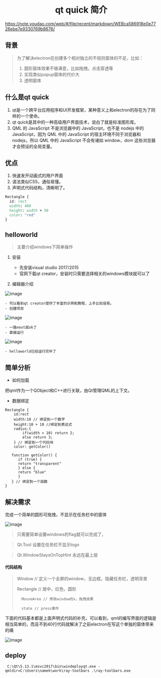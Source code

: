# <center>qt quick 简介</center>

https://note.youdao.com/web/#/file/recent/markdown/WEBca586918e0e7726ebe7e9330769b8676/

## 背景
> 为了解决electron在创建多个相对独立的不规则窗体的不足，比如： 
> 1. 圆形窗体效果不够满意，比如拖拽，点击穿透等
> 2. 实现类似popup窗体的代价大
> 3. 透明窗体

## 什么是qt quick

1. qt是一个跨平台应用程序和UI开发框架，某种意义上和electron的存在为了同样的一个使命。
2. qt quick是其中的一种高级用户界面技术，说白了就是标准图形库。
3. QML 的 JavaScript 不是浏览器中的 JavaScript，也不是 nodejs 中的 JavaScript，因为 QML 中的 JavaScript 的宿主环境不同于浏览器和 nodejs，所以 QML 中的 JavaScript 不会有诸如 window，dom 这些浏览器才会预设的全局变量。

## 优点

1. 快速发开动画式的用户界面
2. 语法类似CSS，通俗易懂。
3. 声明式代码结构，清晰明了。
~~~css
Rectangle {
  id: rect
  width: 400
  height: width + 50
  color: "red"
}
~~~

## helloworld
>  主要介绍windows下简单操作

1. 安装
   
   - 先安装visual studio 2017/2015
   - 官网下载qt creator，安装时只需要选择相关的windows模块就可以了
2. 编辑器介绍  

![image](https://note.youdao.com/yws/res/1159/WEBRESOURCEf8684025865dd4ffe8d41e58aa9741b8)

    - 可以看到qt creator提供了丰富的示例和教程，上手比较容易。
    - 创建项目
    
![image](https://note.youdao.com/yws/res/1165/WEBRESOURCE0b54a60306dda89b9a62458ddf63348e)

    - 一路next就ok了
    - 直接运行
![image](https://note.youdao.com/yws/res/1172/WEBRESOURCE79cd89b2f95d92324bbde88c550d1a91)

    - helloworld已经运行完毕了


## 简单分析

- 如何加载 

把qml作为一个QObject和C++进行关联，由Qt管理QML的上下文。


- 数据绑定


```
Rectangle {
    id:rect
    width:10 // 绑定到一个数字
    height:10 + 10 //绑定到表达式
    radius:{
        if(width > 10) return 2;
        else return 3;
    } // 绑定到一个代码块
    color: getColor()

   function getColor() {
      if (true) {
      return "transparent"
      } else {
      return "blue"
      }
   } // 绑定到一个函数
}
```

## 解决需求
完成一个简单的圆形可拖拽，不显示在任务栏中的窗体 

![image](https://note.youdao.com/yws/res/1192/WEBRESOURCEb596f3084a6cc7b8c8e93585f9763254)
> 只需要简单设置windows的flag就可以完成了，

> Qt.Tool 设置在任务栏不显示logo

> Qt.WindowStaysOnTopHint 永远在最上层

#### 代码结构
>  Window  // 定义一个全屏的window，无边框，隐藏任务栏，透明背景
>    
>    Rectangle // 居中，红色，圆形
>       
>       MouseArea // 修改window的x，拖拽效果
>       
>       state // press事件
>
下面的代码基本都是上面声明式代码的补充，可以看到，qml的编写界面的逻辑是相当简单的，而且不到40行代码就解决了之前electron在写这个单独的窗体带来的痛

![image](https://note.youdao.com/yws/res/1245/WEBRESOURCEf7ed72ede91366d12c17150bb9d63fe4)


## deploy


```
 C:\Qt\5.13.1\msvc2017\bin\windeployqt.exe -qmldir=C:\Users\namek\work\ray-toolbars .\ray-toolbars.exe 
```
